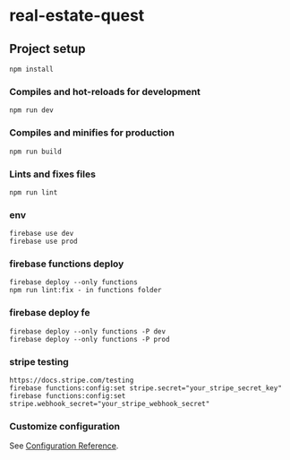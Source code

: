 # real-estate-quest

## Project setup
```
npm install
```

### Compiles and hot-reloads for development
```
npm run dev
```

### Compiles and minifies for production
```
npm run build
```

### Lints and fixes files
```
npm run lint
```

### env
```
firebase use dev
firebase use prod
```

### firebase functions deploy
```
firebase deploy --only functions
npm run lint:fix - in functions folder
```

### firebase deploy fe
```
firebase deploy --only functions -P dev
firebase deploy --only functions -P prod

```

### stripe testing
```
https://docs.stripe.com/testing
firebase functions:config:set stripe.secret="your_stripe_secret_key"
firebase functions:config:set stripe.webhook_secret="your_stripe_webhook_secret"

```

### Customize configuration
See [Configuration Reference](https://cli.vuejs.org/config/).
